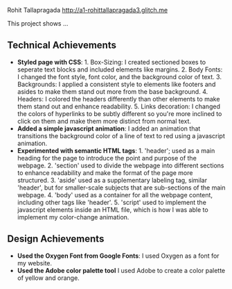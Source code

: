 Rohit Tallapragada
http://a1-rohittallapragada3.glitch.me

This project shows ...

## Technical Achievements
- **Styled page with CSS**: 1. Box-Sizing: I created sectioned boxes to seperate text blocks and included elements like margins. 2. Body Fonts: I changed the font style, font color, and the background color of text. 3. Backgrounds: I applied a consistent style to elements like footers and asides to make them stand out more from the base background. 4. Headers: I colored the headers differently than other elements to make them stand out and enhance readability. 5. Links decoration: I changed the colors of hyperlinks to be subtly different so you're more inclined to click on them and make them more distinct from normal text.
- **Added a simple javascript animation**: I added an animation that transitions the background color of a line of text to red using a javascript animation.
- **Experimented with semantic HTML tags**: 1. 'header'; used as a main heading for the page to introduce the point and purpose of the webpage. 2. 'section' used to divide the webpage into different sections to enhance readability and make the format of the page more structured. 3. 'aside' used as a supplementary labeling tag, similar 'header', but for smaller-scale subjects that are sub-sections of the main webpage. 4. 'body' used as a container for all the webpage content, including other tags like 'header'. 5. 'script' used to implement the javascript elements inside an HTML file, which is how I was able to implement my color-change animation.

## Design Achievements
- **Used the Oxygen Font from Google Fonts**: I used Oxygen as a font for my website.
- **Used the Adobe color palette tool** I used Adobe to create a color palette of yellow and orange.
